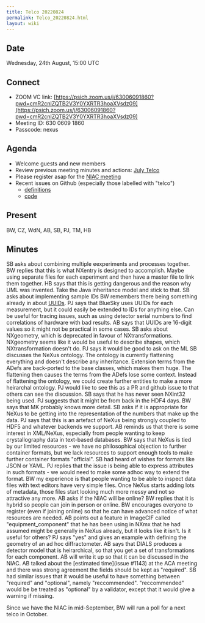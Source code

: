 ```yaml
---
title: Telco 20220824
permalink: Telco_20220824.html
layout: wiki
---
```


Date
----

Wednesday, 24th August, 15:00 UTC


Connect
-------
* ZOOM VC link: [https://psich.zoom.us/j/63006091860?pwd=cmR2cnlZQTB2V3Y0YXRTR3hoaXVsdz09](https://psich.zoom.us/j/63006091860?pwd=cmR2cnlZQTB2V3Y0YXRTR3hoaXVsdz09)
* Meeting ID: 630 0609 1860
* Passcode: nexus

Agenda
------

* Welcome guests and new members
* Review previous meeting minutes and actions: [July Telco](Telco_20220824.md)
* Please register asap for the [NIAC meeting](https://www.nexusformat.org/NIAC2022.html)
* Recent issues on Github (especially those labelled with "telco")
  * [definitions](https://github.com/nexusformat/definitions/issues?q=is%3Aopen+is%3Aissue)
  * [code](https://github.com/nexusformat/code/issues?q=is%3Aopen+is%3Aissue)

Present
-------
BW, CZ, WdN, AB, SB, PJ, TM, HB

Minutes
-------

SB asks about combining multiple eexperiments and processes together.
BW replies that this is what NXentry is designed to accomplish. Maybe using separate files for each experiment and then have a master file to link them together.
HB says that this is getting dangerous and the reason why UML was invented. Take the Java inheritance model and stick to that.
SB asks about implementing sample IDs
BW remembers there being something already in about [UUIDs](https://manual.nexusformat.org/classes/base_classes/NXentry.html?highlight=uuid#nxentry-entry-identifier-uuid-field).
PJ says that BlueSky uses UUIDs for each measurement, but it could easily be extended to IDs for anything else.
Can be useful for tracing issues, such as using detector serial numbers to find correlations of hardware with bad results.
AB says that UUIDs are 16-digit values so it might not be practical in some cases.
SB asks about NXgeometry, which is deprecated in favour of NXtransformations. NXgeometry seems like it would be useful to describe shapes, which NXtransformation doesn't do.
PJ says it would be good to ask on the ML
SB discusses the NeXus ontology. The ontology is currently flattening everything and doesn't describe any inheritance. Extension terms from the ADefs are back-ported to the base classes, which makes them huge. The flattening then causes the terms from the ADefs lose some context. Instead of flattening the ontology, we could create further entities to make a more heirarchal ontology.
PJ would like to see this as a PR and github issue to that others can see the discussion.
SB says that he has never seen NXint32 being used. PJ suggests that it might be from back in the HDF4 days. BW says that MK probably knows more detail.
SB asks if it is appropriate for NeXus to be getting into the representation of the numbers that make up the data.
PJ says that this is an artefact of NeXus being strongly coupled to HDF5 and whatever backends we support.
AB reminds us that there is some interest in XML/NeXus, especially from people wanting to keep crystallography data in text-based databases.
BW says that NeXus is tied by our limited resources - we have no philosophical objection to further container formats, but we lack resources to support enough tools to make further container formats "official".
SB had heard of wishes for formats like JSON or YAML. PJ replies that the issue is being able to express attributes in such formats - we would need to make some adhoc way to extend the format.
BW my experience is that people wanting to be able to inspect data files with text editors have very simple files. Once NeXus starts adding lots of metadata, those files start looking much more messy and not so attractive any more.
AB asks if the NIAC will be online? BW replies that it is hybrid so people can join in person or online. BW encourages everyone to register (even if joining online) so that he can have advanced notice of what resources are needed.
AB points out a feature in ImageCIF called "equipment_component" that he has been using in NXmx that he had assumed might be generally in NeXus already, but it looks like it isn't. Is it useful for others? PJ says "yes" and gives an example with defining the geometry of an ad hoc diffractometer.
AB says that DIALS produces a detector model that is heirarchical, so that you get a set of transformations for each component. AB will write it up so that it can be discussed in the NIAC.
AB talked about the [estimated time](issue #1143) at the ACA meeting and there was strong agreement the fields should be kept as "required".
SB had similar issues that it would be useful to have something between "required" and "optional", namely "reccommended". "reccommended" would be be treated as "optional" by a validator, except that it would give a warning if missing.

Since we have the NIAC in mid-September, BW will run a poll for a next telco in October.


